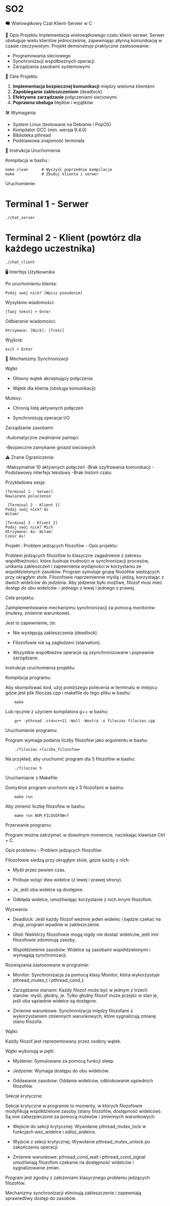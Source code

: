 # SO2

🗨️ Wielowątkowy Czat Klient-Serwer w C

📖 Opis Projektu
Implementacja wielowątkowego czatu klient-serwer. Serwer obsługuje wielu klientów jednocześnie, zapewniając płynną komunikację w czasie rzeczywistym. Projekt demonstruje praktyczne zastosowanie:
- Programowania sieciowego
- Synchronizacji współbieżnych operacji
- Zarządzania zasobami systemowymi

🎯 Cele Projektu
1. **Implementacja bezpiecznej komunikacji** między wieloma klientami
2. **Zapobieganie zakleszczeniom** (deadlock)
3. **Efektywne zarządzanie** połączeniami sieciowymi
4. **Poprawna obsługa** błędów i wyjątków

🛠️ Wymagania
- System Linux (testowane na Debianie i PopOS)
- Kompilator GCC (min. wersja 9.4.0)
- Biblioteka pthread
- Podstawowa znajomość terminala

 🚀 Instrukcja Uruchomienia

Kompilacja w bashu :

    make clean      # Wyczyść poprzednie kompilacje
    make            # Zbuduj klienta i serwer
    
Uruchomienie:
# Terminal 1 - Serwer
    ./chat_server

# Terminal 2 - Klient (powtórz dla każdego uczestnika)
    ./chat_client

🖥️ Interfejs Użytkownika

Po uruchomieniu klienta:

    Podaj swój nick? [Wpisz pseudonim]

Wysyłanie wiadomości:

    [Twój tekst] + Enter

Odbieranie wiadomości:

    Otrzymano: [Nick]: [Treść]

Wyjście:

    exit + Enter 

🔧 Mechanizmy Synchronizacji

 Wątki:

- Główny wątek akceptujący połączenia

- Wątek dla klienta (obsługa komunikacji)

 Mutexy:

 - Chronią listę aktywnych połączeń

 - Synchronizują operacje I/O

Zarządzanie zasobami:

-Automatyczne zwalnianie pamięci

 -Bezpieczne zamykanie gniazd sieciowych

 ⚠️ Znane Ograniczenia:

-Maksymalnie 10 aktywnych połączeń
-Brak szyfrowania komunikacji
-Podstawowy interfejs tekstowy
-Brak historii czatu
    
Przykładowa sesja:

    [Terminal 1 - Serwer]
    Nawiazano polaczenie

     [Terminal 2 - Klient 1]
    Podaj swój nick? As
    Witam!

    [Terminal 3 - Klient 2]
    Podaj swój nick? Mich
    Otrzymano: As: Witam!
    Cześć As! 







Projekt : Problem jedzących filozofów - Opis projektu:

Problem jedzących filozofów to klasyczne zagadnienie z zakresu współbieżności, które ilustruje trudności w synchronizacji procesów, unikania zakleszczeń i zapewnienia wydajności w korzystaniu ze współdzielonych zasobów. Program symuluje grupę filozofów siedzących przy okrągłym stole. Filozofowie naprzemiennie myślą i jedzą, korzystając z dwóch widelców do jedzenia. Aby jedzenie było możliwe, filozof musi mieć dostęp do obu widelców – jednego z lewej i jednego z prawej.


Cele projektu:

Zaimplementowanie mechanizmu synchronizacji za pomocą monitorów (mutexy, zmienne warunkowe).

Jest to zapewnienie, że:

- Nie występują zakleszczenia (deadlock).

- Filozofowie nie są zagłodzeni (starvation).

- Wszystkie współbieżne operacje są zsynchronizowane i poprawnie zarządzane.

Instrukcje uruchomienia projektu:

Kompilacja programu:

Aby skompilować kod, użyj poniższego polecenia w terminalu w miejscu gdzie jest plik filoczas.cpp i makefile do tego pliku w bashu:

        make
            
Lub ręcznie z użyciem kompilatora g++ w bashu:

        g++ -pthread -std=c++11 -Wall -Wextra -o filoczas filoczas.cpp


Uruchomienie programu:

Program wymaga podania liczby filozofów jako argumentu w bashu:

        ./filoczas <liczba_filozofow>
        
Na przykład, aby uruchomić program dla 5 filozofów w bashu:

        ./filoczas 5

Uruchamianie z Makefile: 

Domyślnie program uruchomi się z 5 filozofami w bashu:

        make run

Aby zmienić liczbę filozofów w bashu: 

        make run NUM_FILOSOFOW=7

Przerwanie programu:

Program można zatrzymać w dowolnym momencie, naciskając klawisze Ctrl + C.

Opis problemu - Problem jedzących filozofów:

Filozofowie siedzą przy okrągłym stole, gdzie każdy z nich:

- Myśli przez pewien czas.

- Próbuje wziąć dwa widelce (z lewej i prawej strony).

- Je, jeśli oba widelce są dostępne.

- Odkłada widelce, umożliwiając korzystanie z nich innym filozofom.

Wyzwania:

- Deadlock: Jeśli każdy filozof weźmie jeden widelec i będzie czekać na drugi, program wpadnie w zakleszczenie.

- Głód: Niektórzy filozofowie mogą nigdy nie dostać widelców, jeśli inni filozofowie zdominują zasoby.

- Współdzielenie zasobów: Widelce są zasobami współdzielonymi i wymagają synchronizacji.

Rozwiązania zastosowane w programie:

- Monitor: Synchronizacja za pomocą klasy Monitor, która wykorzystuje pthread_mutex_t i pthread_cond_t.

- Zarządzanie stanami: Każdy filozof może być w jednym z trzech stanów: myśli, głodny, je. Tylko głodny filozof może przejść w stan je, jeśli oba sąsiednie widelce są dostępne.

- Zmienne warunkowe: Synchronizacja między filozofami z wykorzystaniem zmiennych warunkowych, które sygnalizują zmianę stanu filozofa.

Wątki:

Każdy filozof jest reprezentowany przez osobny wątek.

Wątki wykonują w pętli:

- Myślenie: Symulowane za pomocą funkcji sleep.

- Jedzenie: Wymaga dostępu do obu widelców.

- Oddawanie zasobów: Oddanie widelców, odblokowanie sąsiednich filozofów.

Sekcje krytyczne:

Sekcje krytyczne w programie to momenty, w których filozofowie modyfikują współdzielone zasoby (stany filozofów, dostępność widelców). Są one zabezpieczone za pomocą mutexów i zmiennych warunkowych:

- Wejście do sekcji krytycznej: Wywołanie pthread_mutex_lock w funkcjach wez_widelce i odloz_widelce.

- Wyjście z sekcji krytycznej: Wywołanie pthread_mutex_unlock po zakończeniu operacji.

- Zmienne warunkowe: pthread_cond_wait i pthread_cond_signal umożliwiają filozofom czekanie na dostępność widelców i sygnalizowanie zmian.


Program jest zgodny z założeniami klasycznego problemu jedzących filozofów.

Mechanizmy synchronizacji eliminują zakleszczenie i zapewniają sprawiedliwy dostęp do zasobów.




